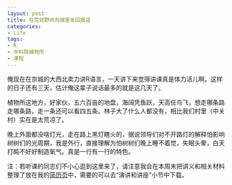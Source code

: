 ```yaml
---
layout: post
title: 在荒郊野岭向城里发回报道
categories:
- Life
tags:
- R
- 中科院植物所
- 课程
---
```


俺现在在京城的大西北卖力讲R语言，一天讲下来觉得讲课真是体力活儿啊。这样的日子还有三天，估计俺这辈子说话最多的就是这几天了。

植物所这地方，好家伙，五六百亩的地盘，海阔凭鱼跃，天高任鸟飞，想走哪条路走哪条路，走一条还可以看四五条。林子大了什么人都没有，相比我们村里（中关村）实在是太荒凉了。

晚上外面都没啥灯光，走在路上黑灯瞎火的，据说领导们对不开路灯的解释怕影响树树们的光周期，我是外行，直接理解为怕树树们晚上睡不着觉，失眠头晕，白天打盹不好好制造氧气。真是一行有一行的特色。

注：若听课的同志们不小心逛到这里来了，请注意我会在本周末把讲义和相关材料整理了放在我的[简历页](http://yihui.name/cv/cv_yihui_cn.htm)中，需要的可以去“演讲和讲座”小节中下载。
